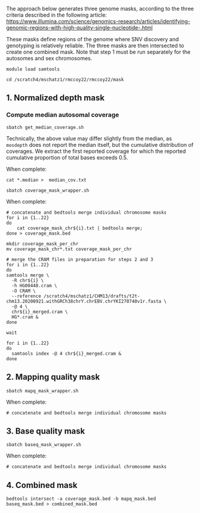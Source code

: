 The approach below generates three genome masks, according to the three criteria described in the following article: https://www.illumina.com/science/genomics-research/articles/identifying-genomic-regions-with-high-quality-single-nucleotide-.html

These masks define regions of the genome where SNV discovery and genotyping is relatively reliable. The three masks are then intersected to create one combined mask. Note that step 1 must be run separately for the autosomes and sex chromosomes.

```
module load samtools

cd /scratch4/mschatz1/rmccoy22/rmccoy22/mask
```

## 1. Normalized depth mask

### Compute median autosomal coverage
```
sbatch get_median_coverage.sh
```
Technically, the above value may differ slightly from the median, as `mosdepth` does not report the median itself, but the cumulative distribution of coverages. We extract the first reported coverage for which the reported cumulative proportion of total bases exceeds 0.5. 

When complete:
```
cat *.median >  median_cov.txt

sbatch coverage_mask_wrapper.sh
```

When complete:
```
# concatenate and bedtools merge individual chromosome masks
for i in {1..22}
do
    cat coverage_mask_chr${i}.txt | bedtools merge;
done > coverage_mask.bed

mkdir coverage_mask_per_chr
mv coverage_mask_chr*.txt coverage_mask_per_chr

# merge the CRAM files in preparation for steps 2 and 3
for i in {1..22}
do
samtools merge \
  -R chr${i} \
  -h HG00448.cram \
  -O CRAM \
  --reference /scratch4/mschatz1/CHM13/drafts/t2t-chm13.20200921.withGRCh38chrY.chrEBV.chrYKI270740v1r.fasta \
  -@ 4 \
  chr${i}_merged.cram \
  HG*.cram &
done

wait

for i in {1..22}
do
  samtools index -@ 4 chr${i}_merged.cram &
done
```

## 2. Mapping quality mask

```
sbatch mapq_mask_wrapper.sh
```
When complete:
```
# concatenate and bedtools merge individual chromosome masks
```


## 3. Base quality mask

```
sbatch baseq_mask_wrapper.sh
```
When complete:
```
# concatenate and bedtools merge individual chromosome masks
```

## 4. Combined mask
```
bedtools intersect -a coverage_mask.bed -b mapq_mask.bed baseq_mask.bed > combined_mask.bed
```

